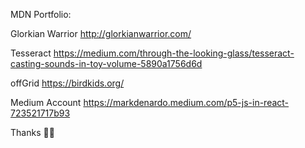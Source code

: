 MDN Portfolio:

Glorkian Warrior
http://glorkianwarrior.com/

Tesseract
https://medium.com/through-the-looking-glass/tesseract-casting-sounds-in-toy-volume-5890a1756d6d

offGrid
https://birdkids.org/

Medium Account
https://markdenardo.medium.com/p5-js-in-react-723521717b93

Thanks 🙏🏾
